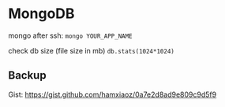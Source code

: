 # MongoDB

mongo after ssh:
`mongo YOUR_APP_NAME`

check db size (file size in mb)
`db.stats(1024*1024)`

## Backup
Gist: https://gist.github.com/hamxiaoz/0a7e2d8ad9e809c9d5f9